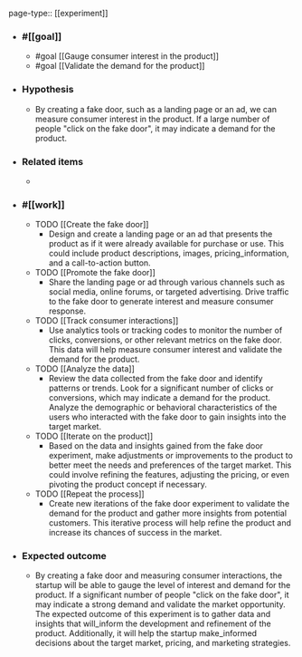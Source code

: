 page-type:: [[experiment]]



  - ### #[[goal]]
    - #goal [[Gauge consumer interest in the product]]
    - #goal [[Validate the demand for the product]]
  - ### Hypothesis
    - By creating a fake door, such as a landing page or an ad, we can measure consumer interest in the product. If a large number of people "click on the fake door", it may indicate a demand for the product.
  - ### Related items
    - 
  - ### #[[work]]
    - TODO [[Create the fake door]]
      - Design and create a landing page or an ad that presents the product as if it were already available for purchase or use. This could include product descriptions, images, pricing_information, and a call-to-action button.
    - TODO [[Promote the fake door]]
      - Share the landing page or ad through various channels such as social media, online forums, or targeted advertising. Drive traffic to the fake door to generate interest and measure consumer response.
    - TODO [[Track consumer interactions]]
      - Use analytics tools or tracking codes to monitor the number of clicks, conversions, or other relevant metrics on the fake door. This data will help measure consumer interest and validate the demand for the product.
    - TODO [[Analyze the data]]
      - Review the data collected from the fake door and identify patterns or trends. Look for a significant number of clicks or conversions, which may indicate a demand for the product. Analyze the demographic or behavioral characteristics of the users who interacted with the fake door to gain insights into the target market.
    - TODO [[Iterate on the product]]
      - Based on the data and insights gained from the fake door experiment, make adjustments or improvements to the product to better meet the needs and preferences of the target market. This could involve refining the features, adjusting the pricing, or even pivoting the product concept if necessary.
    - TODO [[Repeat the process]]
      - Create new iterations of the fake door experiment to validate the demand for the product and gather more insights from potential customers. This iterative process will help refine the product and increase its chances of success in the market.
  - ### Expected outcome
    - By creating a fake door and measuring consumer interactions, the startup will be able to gauge the level of interest and demand for the product. If a significant number of people "click on the fake door", it may indicate a strong demand and validate the market opportunity. The expected outcome of this experiment is to gather data and insights that will_inform the development and refinement of the product. Additionally, it will help the startup make_informed decisions about the target market, pricing, and marketing strategies.

